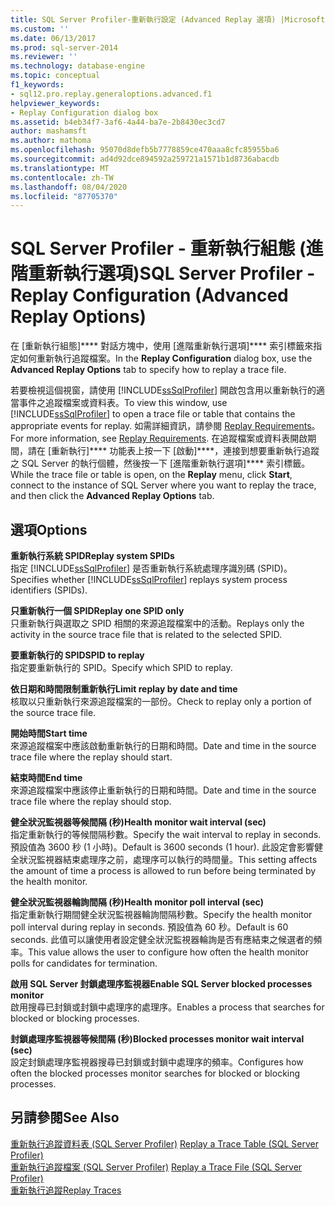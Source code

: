 ```yaml
---
title: SQL Server Profiler-重新執行設定 (Advanced Replay 選項) |Microsoft Docs
ms.custom: ''
ms.date: 06/13/2017
ms.prod: sql-server-2014
ms.reviewer: ''
ms.technology: database-engine
ms.topic: conceptual
f1_keywords:
- sql12.pro.replay.generaloptions.advanced.f1
helpviewer_keywords:
- Replay Configuration dialog box
ms.assetid: b4eb34f7-3af6-4a44-ba7e-2b8430ec3cd7
author: mashamsft
ms.author: mathoma
ms.openlocfilehash: 95070d8defb5b7778859ce470aaa8cfc85955ba6
ms.sourcegitcommit: ad4d92dce894592a259721a1571b1d8736abacdb
ms.translationtype: MT
ms.contentlocale: zh-TW
ms.lasthandoff: 08/04/2020
ms.locfileid: "87705370"
---
```

# <a name="sql-server-profiler---replay-configuration-advanced-replay-options"></a><span data-ttu-id="0f57f-102">SQL Server Profiler - 重新執行組態 (進階重新執行選項)</span><span class="sxs-lookup"><span data-stu-id="0f57f-102">SQL Server Profiler - Replay Configuration (Advanced Replay Options)</span></span>
  <span data-ttu-id="0f57f-103">在 [重新執行組態]\*\*\*\* 對話方塊中，使用 [進階重新執行選項]\*\*\*\* 索引標籤來指定如何重新執行追蹤檔案。</span><span class="sxs-lookup"><span data-stu-id="0f57f-103">In the **Replay Configuration** dialog box, use the **Advanced Replay Options** tab to specify how to replay a trace file.</span></span>  
  
 <span data-ttu-id="0f57f-104">若要檢視這個視窗，請使用 [!INCLUDE[ssSqlProfiler](../includes/sssqlprofiler-md.md)] 開啟包含用以重新執行的適當事件之追蹤檔案或資料表。</span><span class="sxs-lookup"><span data-stu-id="0f57f-104">To view this window, use [!INCLUDE[ssSqlProfiler](../includes/sssqlprofiler-md.md)] to open a trace file or table that contains the appropriate events for replay.</span></span> <span data-ttu-id="0f57f-105">如需詳細資訊，請參閱 [Replay Requirements](../tools/sql-server-profiler/replay-requirements.md)。</span><span class="sxs-lookup"><span data-stu-id="0f57f-105">For more information, see [Replay Requirements](../tools/sql-server-profiler/replay-requirements.md).</span></span> <span data-ttu-id="0f57f-106">在追蹤檔案或資料表開啟期間，請在 [重新執行]\*\*\*\* 功能表上按一下 [啟動]\*\*\*\*，連接到想要重新執行追蹤之 SQL Server 的執行個體，然後按一下 [進階重新執行選項]\*\*\*\* 索引標籤。</span><span class="sxs-lookup"><span data-stu-id="0f57f-106">While the trace file or table is open, on the **Replay** menu, click **Start**, connect to the instance of SQL Server where you want to replay the trace, and then click the **Advanced Replay Options** tab.</span></span>  
  
## <a name="options"></a><span data-ttu-id="0f57f-107">選項</span><span class="sxs-lookup"><span data-stu-id="0f57f-107">Options</span></span>  
 <span data-ttu-id="0f57f-108">**重新執行系統 SPID**</span><span class="sxs-lookup"><span data-stu-id="0f57f-108">**Replay system SPIDs**</span></span>  
 <span data-ttu-id="0f57f-109">指定 [!INCLUDE[ssSqlProfiler](../includes/sssqlprofiler-md.md)] 是否重新執行系統處理序識別碼 (SPID)。</span><span class="sxs-lookup"><span data-stu-id="0f57f-109">Specifies whether [!INCLUDE[ssSqlProfiler](../includes/sssqlprofiler-md.md)] replays system process identifiers (SPIDs).</span></span>  
  
 <span data-ttu-id="0f57f-110">**只重新執行一個 SPID**</span><span class="sxs-lookup"><span data-stu-id="0f57f-110">**Replay one SPID only**</span></span>  
 <span data-ttu-id="0f57f-111">只重新執行與選取之 SPID 相關的來源追蹤檔案中的活動。</span><span class="sxs-lookup"><span data-stu-id="0f57f-111">Replays only the activity in the source trace file that is related to the selected SPID.</span></span>  
  
 <span data-ttu-id="0f57f-112">**要重新執行的 SPID**</span><span class="sxs-lookup"><span data-stu-id="0f57f-112">**SPID to replay**</span></span>  
 <span data-ttu-id="0f57f-113">指定要重新執行的 SPID。</span><span class="sxs-lookup"><span data-stu-id="0f57f-113">Specify which SPID to replay.</span></span>  
  
 <span data-ttu-id="0f57f-114">**依日期和時間限制重新執行**</span><span class="sxs-lookup"><span data-stu-id="0f57f-114">**Limit replay by date and time**</span></span>  
 <span data-ttu-id="0f57f-115">核取以只重新執行來源追蹤檔案的一部份。</span><span class="sxs-lookup"><span data-stu-id="0f57f-115">Check to replay only a portion of the source trace file.</span></span>  
  
 <span data-ttu-id="0f57f-116">**開始時間**</span><span class="sxs-lookup"><span data-stu-id="0f57f-116">**Start time**</span></span>  
 <span data-ttu-id="0f57f-117">來源追蹤檔案中應該啟動重新執行的日期和時間。</span><span class="sxs-lookup"><span data-stu-id="0f57f-117">Date and time in the source trace file where the replay should start.</span></span>  
  
 <span data-ttu-id="0f57f-118">**結束時間**</span><span class="sxs-lookup"><span data-stu-id="0f57f-118">**End time**</span></span>  
 <span data-ttu-id="0f57f-119">來源追蹤檔案中應該停止重新執行的日期和時間。</span><span class="sxs-lookup"><span data-stu-id="0f57f-119">Date and time in the source trace file where the replay should stop.</span></span>  
  
 <span data-ttu-id="0f57f-120">**健全狀況監視器等候間隔 (秒)**</span><span class="sxs-lookup"><span data-stu-id="0f57f-120">**Health monitor wait interval (sec)**</span></span>  
 <span data-ttu-id="0f57f-121">指定重新執行的等候間隔秒數。</span><span class="sxs-lookup"><span data-stu-id="0f57f-121">Specify the wait interval to replay in seconds.</span></span> <span data-ttu-id="0f57f-122">預設值為 3600 秒 (1 小時)。</span><span class="sxs-lookup"><span data-stu-id="0f57f-122">Default is 3600 seconds (1 hour).</span></span> <span data-ttu-id="0f57f-123">此設定會影響健全狀況監視器結束處理序之前，處理序可以執行的時間量。</span><span class="sxs-lookup"><span data-stu-id="0f57f-123">This setting affects the amount of time a process is allowed to run before being terminated by the health monitor.</span></span>  
  
 <span data-ttu-id="0f57f-124">**健全狀況監視器輪詢間隔 (秒)**</span><span class="sxs-lookup"><span data-stu-id="0f57f-124">**Health monitor poll interval (sec)**</span></span>  
 <span data-ttu-id="0f57f-125">指定重新執行期間健全狀況監視器輪詢間隔秒數。</span><span class="sxs-lookup"><span data-stu-id="0f57f-125">Specify the health monitor poll interval during replay in seconds.</span></span> <span data-ttu-id="0f57f-126">預設值為 60 秒。</span><span class="sxs-lookup"><span data-stu-id="0f57f-126">Default is 60 seconds.</span></span> <span data-ttu-id="0f57f-127">此值可以讓使用者設定健全狀況監視器輪詢是否有應結束之候選者的頻率。</span><span class="sxs-lookup"><span data-stu-id="0f57f-127">This value allows the user to configure how often the health monitor polls for candidates for termination.</span></span>  
  
 <span data-ttu-id="0f57f-128">**啟用 SQL Server 封鎖處理序監視器**</span><span class="sxs-lookup"><span data-stu-id="0f57f-128">**Enable SQL Server blocked processes monitor**</span></span>  
 <span data-ttu-id="0f57f-129">啟用搜尋已封鎖或封鎖中處理序的處理序。</span><span class="sxs-lookup"><span data-stu-id="0f57f-129">Enables a process that searches for blocked or blocking processes.</span></span>  
  
 <span data-ttu-id="0f57f-130">**封鎖處理序監視器等候間隔 (秒)**</span><span class="sxs-lookup"><span data-stu-id="0f57f-130">**Blocked processes monitor wait interval (sec)**</span></span>  
 <span data-ttu-id="0f57f-131">設定封鎖處理序監視器搜尋已封鎖或封鎖中處理序的頻率。</span><span class="sxs-lookup"><span data-stu-id="0f57f-131">Configures how often the blocked processes monitor searches for blocked or blocking processes.</span></span>  
  
## <a name="see-also"></a><span data-ttu-id="0f57f-132">另請參閱</span><span class="sxs-lookup"><span data-stu-id="0f57f-132">See Also</span></span>  
 <span data-ttu-id="0f57f-133">[重新執行追蹤資料表 &#40;SQL Server Profiler&#41;](../tools/sql-server-profiler/replay-a-trace-table-sql-server-profiler.md) </span><span class="sxs-lookup"><span data-stu-id="0f57f-133">[Replay a Trace Table &#40;SQL Server Profiler&#41;](../tools/sql-server-profiler/replay-a-trace-table-sql-server-profiler.md) </span></span>  
 <span data-ttu-id="0f57f-134">[重新執行追蹤檔案 &#40;SQL Server Profiler&#41;](../tools/sql-server-profiler/replay-a-trace-file-sql-server-profiler.md) </span><span class="sxs-lookup"><span data-stu-id="0f57f-134">[Replay a Trace File &#40;SQL Server Profiler&#41;](../tools/sql-server-profiler/replay-a-trace-file-sql-server-profiler.md) </span></span>  
 [<span data-ttu-id="0f57f-135">重新執行追蹤</span><span class="sxs-lookup"><span data-stu-id="0f57f-135">Replay Traces</span></span>](../tools/sql-server-profiler/replay-traces.md)  
  
  

